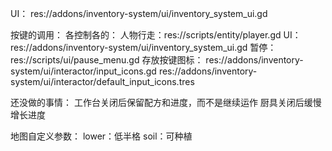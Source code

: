 UI：
	res://addons/inventory-system/ui/inventory_system_ui.gd

按键的调用：
	各控制各的：
		人物行走：res://scripts/entity/player.gd
		UI：res://addons/inventory-system/ui/inventory_system_ui.gd
		暂停：res://scripts/ui/pause_menu.gd
	存放按键图标：
		res://addons/inventory-system/ui/interactor/input_icons.gd
		res://addons/inventory-system/ui/interactor/default_input_icons.tres
	
还没做的事情：
	工作台关闭后保留配方和进度，而不是继续运作
	厨具关闭后缓慢增长进度

地图自定义参数：
	lower：低半格
	soil：可种植
